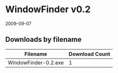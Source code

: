 # WindowFinder v0.2

2009-09-07

## Downloads by filename

Filename | Download Count
-------- | --------------
WindowFinder-0.2.exe | 1
